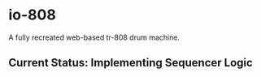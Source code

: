 # io-808

A fully recreated web-based tr-808 drum machine.

## Current Status: Implementing Sequencer Logic